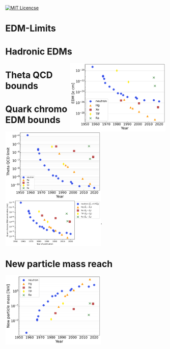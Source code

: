 [![MIT Licencse](https://badges.frapsoft.com/os/mit/mit.svg?v=103)](https://opensource.org/licenses/mit-license.php)

# EDM-Limits



# Hadronic EDMs
<img align="right" width="300" src="plots/hadronic-edm-limits.png">  

# Theta QCD bounds
<img align="left" width="300" src="plots/theta-qcd-limits.png">  

# Quark chromo EDM bounds
<img align="center" width="300" src="plots/quark-chromo-edm-limits.png">. 


# New particle mass reach
<img align="center" width="300" src="plots/new-particle-limits.png">
